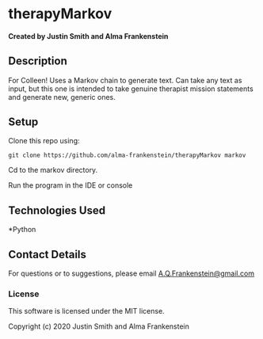 # therapyMarkov

#### Created by Justin Smith and Alma Frankenstein

## Description

For Colleen! 
Uses a Markov chain to generate text.
Can take any text as input, but this one is intended to take genuine therapist mission statements and generate new, 
generic ones.

## Setup

Clone this repo using:

```git clone https://github.com/alma-frankenstein/therapyMarkov markov```

Cd to the markov directory.

Run the program in the IDE or console

## Technologies Used

*Python

## Contact Details

For questions or to suggestions, please email A.Q.Frankenstein@gmail.com

### License

This software is licensed under the MIT license.

Copyright (c) 2020 Justin Smith and Alma Frankenstein

